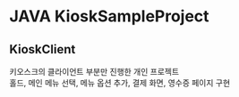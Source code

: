 # JAVA KioskSampleProject
## KioskClient
키오스크의 클라이언트 부분만 진행한 개인 프로젝트<br>
홀드, 메인 메뉴 선택, 메뉴 옵션 추가, 결제 화면, 영수증 페이지 구현
